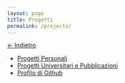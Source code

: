 ```yaml
---
layout: page
title: Progetti
permalink: /projects/
---
```


[&larr; Indietro](../)

- [Progetti Personali](my/)
- [Progetti Universitari e Pubblicazioni](uni/)
- [Profilo di Github](https://github.com/Maxelweb/)

